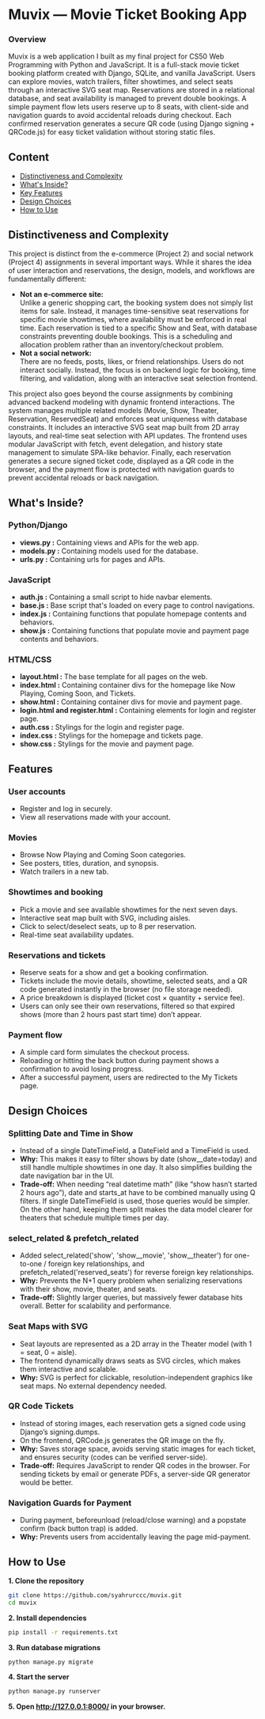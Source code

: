 # Muvix — Movie Ticket Booking App
### Overview
Muvix is a web application I built as my final project for CS50 Web Programming with Python and JavaScript. It is a full-stack movie ticket booking platform created with Django, SQLite, and vanilla JavaScript. Users can explore movies, watch trailers, filter showtimes, and select seats through an interactive SVG seat map. Reservations are stored in a relational database, and seat availability is managed to prevent double bookings. A simple payment flow lets users reserve up to 8 seats, with client-side and navigation guards to avoid accidental reloads during checkout. Each confirmed reservation generates a secure QR code (using Django signing + QRCode.js) for easy ticket validation without storing static files.

## Content
- [Distinctiveness and Complexity](#distinctiveness-and-complexity)
- [What's Inside?](#whats-inside)
- [Key Features](#features)
- [Design Choices](#design-choices)
- [How to Use](#how-to-use)

## Distinctiveness and Complexity
This project is distinct from the e-commerce (Project 2) and social network (Project 4) assignments in several important ways. While it shares the idea of user interaction and reservations, the design, models, and workflows are fundamentally different:

- **Not an e-commerce site:**\
Unlike a generic shopping cart, the booking system does not simply list items for sale. Instead, it manages time-sensitive seat reservations for specific movie showtimes, where availability must be enforced in real time. Each reservation is tied to a specific Show and Seat, with database constraints preventing double bookings. This is a scheduling and allocation problem rather than an inventory/checkout problem.
- **Not a social network:**\
There are no feeds, posts, likes, or friend relationships. Users do not interact socially. Instead, the focus is on backend logic for booking, time filtering, and validation, along with an interactive seat selection frontend.

This project also goes beyond the course assignments by combining advanced backend modeling with dynamic frontend interactions. The system manages multiple related models (Movie, Show, Theater, Reservation, ReservedSeat) and enforces seat uniqueness with database constraints. It includes an interactive SVG seat map built from 2D array layouts, and real-time seat selection with API updates. The frontend uses modular JavaScript with fetch, event delegation, and history state management to simulate SPA-like behavior. Finally, each reservation generates a secure signed ticket code, displayed as a QR code in the browser, and the payment flow is protected with navigation guards to prevent accidental reloads or back navigation.

## What's Inside?
### Python/Django
- **views.py :** Containing views and APIs for the web app.
- **models.py :** Containing models used for the database.
- **urls.py :** Containing urls for pages and APIs.
### JavaScript
- **auth.js :** Containing a small script to hide navbar elements.
- **base.js :** Base script that's loaded on every page to control navigations.
- **index.js :** Containing functions that populate homepage contents and behaviors.
- **show.js :** Containing functions that populate movie and payment page contents and behaviors.
### HTML/CSS
- **layout.html :** The base template for all pages on the web.
- **index.html :** Containing container divs for the homepage like Now Playing, Coming Soon, and Tickets.
- **show.html :** Containing container divs for movie and payment page.
- **login.html and register.html :** Containing elements for login and register page.
- **auth.css :** Stylings for the login and register page.
- **index.css :** Stylings for the homepage and tickets page.
- **show.css :** Stylings for the movie and payment page.

## Features
### User accounts
- Register and log in securely.
- View all reservations made with your account.
### Movies
- Browse Now Playing and Coming Soon categories.
- See posters, titles, duration, and synopsis.
- Watch trailers in a new tab.
### Showtimes and booking
- Pick a movie and see available showtimes for the next seven days.
- Interactive seat map built with SVG, including aisles.
- Click to select/deselect seats, up to 8 per reservation.
- Real-time seat availability updates.
### Reservations and tickets
- Reserve seats for a show and get a booking confirmation.
- Tickets include the movie details, showtime, selected seats, and a QR code generated instantly in the browser (no file storage needed).
- A price breakdown is displayed (ticket cost × quantity + service fee).
- Users can only see their own reservations, filtered so that expired shows (more than 2 hours past start time) don’t appear.
### Payment flow
- A simple card form simulates the checkout process.
- Reloading or hitting the back button during payment shows a confirmation to avoid losing progress.
- After a successful payment, users are redirected to the My Tickets page.

## Design Choices
### Splitting Date and Time in Show
- Instead of a single DateTimeField, a DateField and a TimeField is used.
- **Why:** This makes it easy to filter shows by date (show__date=today) and still handle multiple showtimes in one day. It also simplifies building the date navigation bar in the UI.
- **Trade-off:** When needing “real datetime math” (like “show hasn’t started 2 hours ago”), date and starts_at have to be combined manually using Q filters. If single DateTimeField is used, those queries would be simpler. On the other hand, keeping them split makes the data model clearer for theaters that schedule multiple times per day.
### select_related & prefetch_related
- Added select_related('show', 'show__movie', 'show__theater') for one-to-one / foreign key relationships, and prefetch_related('reserved_seats') for reverse foreign key relationships.
- **Why:** Prevents the N+1 query problem when serializing reservations with their show, movie, theater, and seats.
- **Trade-off:** Slightly larger queries, but massively fewer database hits overall. Better for scalability and performance.
### Seat Maps with SVG
- Seat layouts are represented as a 2D array in the Theater model (with 1 = seat, 0 = aisle).
- The frontend dynamically draws seats as SVG circles, which makes them interactive and scalable.
- **Why:** SVG is perfect for clickable, resolution-independent graphics like seat maps. No external dependency needed.
### QR Code Tickets
- Instead of storing images, each reservation gets a signed code using Django’s signing.dumps.
- On the frontend, QRCode.js generates the QR image on the fly.
- **Why:** Saves storage space, avoids serving static images for each ticket, and ensures security (codes can be verified server-side).
- **Trade-off:** Requires JavaScript to render QR codes in the browser. For sending tickets by email or generate PDFs, a server-side QR generator would be better.
### Navigation Guards for Payment
- During payment, beforeunload (reload/close warning) and a popstate confirm (back button trap) is added.
- **Why:** Prevents users from accidentally leaving the page mid-payment.

## How to Use
**1. Clone the repository**
```sh
git clone https://github.com/syahrurccc/muvix.git
cd muvix
```
**2. Install dependencies**
```sh
pip install -r requirements.txt
```
**3. Run database migrations**
```sh
python manage.py migrate
```
**4. Start the server**
```sh
python manage.py runserver
```
**5. Open http://127.0.0.1:8000/ in your browser.**